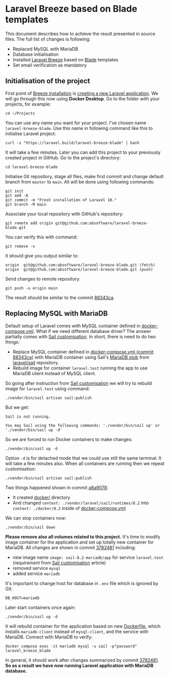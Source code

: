 
# Laravel Breeze based on Blade templates

This document describes how to achieve the result presented in source files.
The full list of changes is following:

- Replaced MySQL with MariaDB
- Database initialisation
- Installed [Laravel Breeze](https://laravel.com/docs/10.x/starter-kits#laravel-breeze) based on [Blade](https://laravel.com/docs/10.x/blade) templates
- Set email verification as mandatory

## Initialisation of the project

First point of [Breeze installation](https://laravel.com/docs/10.x/starter-kits#laravel-breeze-installation)
is [creating a new Laravel application](https://laravel.com/docs/10.x/installation).
We will go through this now using **Docker Desktop**. Go to the folder with your projects, for example:

```
cd ~/Projects
```

You can use any name you want for your project. I've chosen name `laravel-breeze-blade`.
Use this name in following command like this to initialise Laravel project:

```
curl -s "https://laravel.build/laravel-breeze-blade" | bash
```

It will take a few minutes. Later you can add this project to your previously created
project in GitHub. Go to the project's directory:

```
cd laravel-breeze-blade
```

Initialise Git repository, stage all files, make first commit and change
default branch from `master` to `main`. All will be done using following commands:

```
git init
git add -A
git commit -m "Fresh installation of Laravel 10."
git branch -M main
```

Associate your local repository with GitHub's repository: 

```
git remote add origin git@github.com:absoftware/laravel-breeze-blade.git
```

You can verify this with command:

```
git remove -v
```

It should give you output similar to:

```
origin	git@github.com:absoftware/laravel-breeze-blade.git (fetch)
origin	git@github.com:absoftware/laravel-breeze-blade.git (push)
```

Send changes to remote repository:

```
git push -u origin main
```

The result should be similar to the commit [88343ca](https://github.com/absoftware/laravel-breeze-blade/commit/88343ca88c7f18ced439a78532264983cb36dd50).

## Replacing MySQL with MariaDB

Default setup of Laravel comes with MySQL container defined in [docker-compose.yml](docker-compose.yml).
What if we need different database driver? The answer partially comes with [Sail customisation](https://laravel.com/docs/10.x/sail#sail-customization).
In short, there is need to do two things:

- Replace MySQL container defined in [docker-compose.yml (commit 88343ca)](https://github.com/absoftware/laravel-breeze-blade/blob/8cc55226f18c5ca06393b587e634a36e483805a9/docker-compose.yml#L31) with MariaDB container using Sail's [MariaDB stub](https://github.com/laravel/sail/blob/1.x/stubs/mariadb.stub) from [laravel/sail](https://github.com/laravel/sail) repository.
- Rebuild image for container `laravel.test` running the app to use MariaDB client instead of MySQL client.

So going after instruction from [Sail customisation](https://laravel.com/docs/10.x/sail#sail-customization) we
will try to rebuild image for `laravel.test` using command:

```
./vendor/bin/sail artisan sail:publish
```

But we get:

```
Sail is not running.

You may Sail using the following commands: './vendor/bin/sail up' or './vendor/bin/sail up -d'
```

So we are forced to run Docker containers to make changes:

```
./vendor/bin/sail up -d
```

Option `-d` is for detached mode that we could use still the same terminal.
It will take a few minutes also. When all containers are running then
we repeat customisation:

```
./vendor/bin/sail artisan sail:publish
```

Two things happened shown in commit [a8a9078](https://github.com/absoftware/laravel-breeze-blade/commit/a8a9078e89061e6c49cd0a4f8323febc868db706):

- It created [docker/](docker) directory
- And changed `context: ./vendor/laravel/sail/runtimes/8.2` into `context: ./docker/8.2` inside of [docker-compose.yml](docker-compose.yml)

We can stop containers now:

```
./vendor/bin/sail down
```

**Please remove also all volumes related to this project.** It's time to modify
image container for the application and set up totally new container for MariaDB.
All changes are shown in commit [3782481](https://github.com/absoftware/laravel-breeze-blade/commit/378248143e2758ee035db849f90a9567bc4849ae) including:

- new image name `image: sail-8.2-mariadb/app` for service `laravel.test` (requirement from [Sail customisation](https://laravel.com/docs/10.x/sail#sail-customization) article)
- removed service `mysql`
- added service `mariadb`

It's important to change host for database in `.env` file which is ignored by Git:

```
DB_HOST=mariadb
```

Later start containers once again:

```
./vendor/bin/sail up -d
```

It will rebuild container for the application based on new [Dockerfile](docker/8.2/Dockerfile),
which installs `mariadb-client` instead of `mysql-client`, and the service with MariaDB. Connect
with MariaDB to verify:

```
docker compose exec -it mariadb mysql -u sail -p"password" laravel_breeze_blade
```

In general, it should work after changes summarized by commit [3782481](https://github.com/absoftware/laravel-breeze-blade/commit/378248143e2758ee035db849f90a9567bc4849ae).
**So as a result we have now running Laravel application with MariaDB database.**
